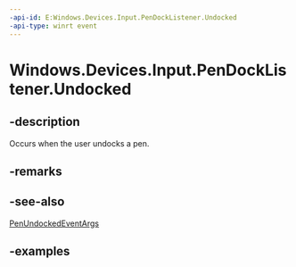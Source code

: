 ```yaml
---
-api-id: E:Windows.Devices.Input.PenDockListener.Undocked
-api-type: winrt event
---
```


# Windows.Devices.Input.PenDockListener.Undocked

## -description

Occurs when the user undocks a pen.

## -remarks

## -see-also

[PenUndockedEventArgs](penundockedeventargs.md)

## -examples
